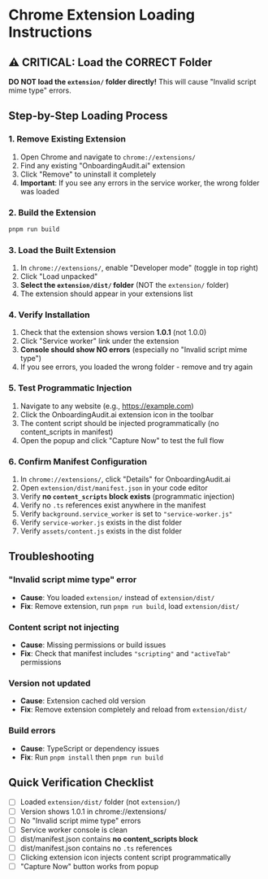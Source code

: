 # Chrome Extension Loading Instructions

## ⚠️ CRITICAL: Load the CORRECT Folder

**DO NOT load the `extension/` folder directly!** This will cause "Invalid script mime type" errors.

## Step-by-Step Loading Process

### 1. Remove Existing Extension
1. Open Chrome and navigate to `chrome://extensions/`
2. Find any existing "OnboardingAudit.ai" extension
3. Click "Remove" to uninstall it completely
4. **Important**: If you see any errors in the service worker, the wrong folder was loaded

### 2. Build the Extension
```bash
pnpm run build
```

### 3. Load the Built Extension
1. In `chrome://extensions/`, enable "Developer mode" (toggle in top right)
2. Click "Load unpacked"
3. **Select the `extension/dist/` folder** (NOT the `extension/` folder)
4. The extension should appear in your extensions list

### 4. Verify Installation
1. Check that the extension shows version **1.0.1** (not 1.0.0)
2. Click "Service worker" link under the extension
3. **Console should show NO errors** (especially no "Invalid script mime type")
4. If you see errors, you loaded the wrong folder - remove and try again

### 5. Test Programmatic Injection
1. Navigate to any website (e.g., https://example.com)
2. Click the OnboardingAudit.ai extension icon in the toolbar
3. The content script should be injected programmatically (no content_scripts in manifest)
4. Open the popup and click "Capture Now" to test the full flow

### 6. Confirm Manifest Configuration
1. In `chrome://extensions/`, click "Details" for OnboardingAudit.ai
2. Open `extension/dist/manifest.json` in your code editor
3. Verify **no `content_scripts` block exists** (programmatic injection)
4. Verify no `.ts` references exist anywhere in the manifest
5. Verify `background.service_worker` is set to `"service-worker.js"`
6. Verify `service-worker.js` exists in the dist folder
7. Verify `assets/content.js` exists in the dist folder

## Troubleshooting

### "Invalid script mime type" error
- **Cause**: You loaded `extension/` instead of `extension/dist/`
- **Fix**: Remove extension, run `pnpm run build`, load `extension/dist/`

### Content script not injecting
- **Cause**: Missing permissions or build issues
- **Fix**: Check that manifest includes `"scripting"` and `"activeTab"` permissions

### Version not updated
- **Cause**: Extension cached old version
- **Fix**: Remove extension completely and reload from `extension/dist/`

### Build errors
- **Cause**: TypeScript or dependency issues
- **Fix**: Run `pnpm install` then `pnpm run build`

## Quick Verification Checklist
- [ ] Loaded `extension/dist/` folder (not `extension/`)
- [ ] Version shows 1.0.1 in chrome://extensions/
- [ ] No "Invalid script mime type" errors
- [ ] Service worker console is clean
- [ ] dist/manifest.json contains **no content_scripts block**
- [ ] dist/manifest.json contains no `.ts` references
- [ ] Clicking extension icon injects content script programmatically
- [ ] "Capture Now" button works from popup